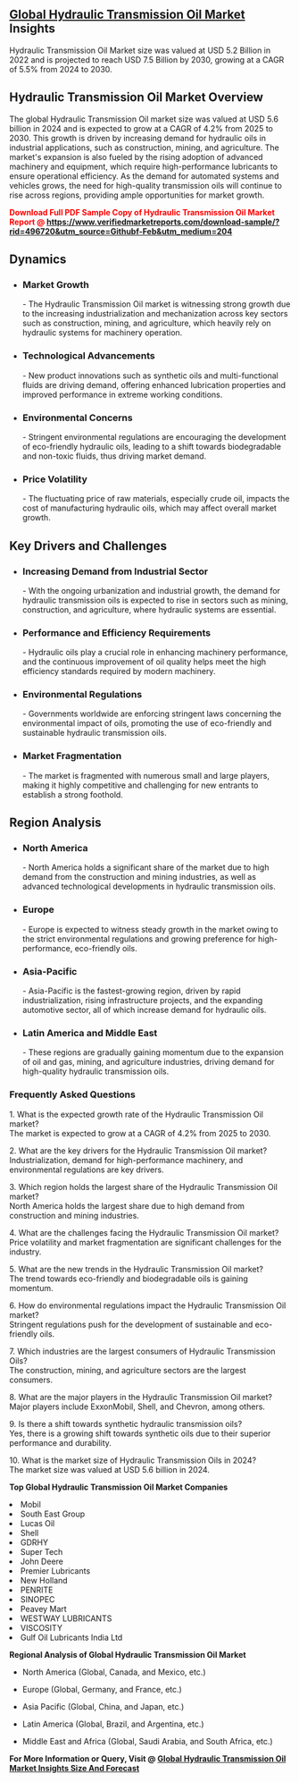<h2><a href="https://www.verifiedmarketreports.com/download-sample/?rid=496720&amp;utm_source=Githubf&amp;utm_medium=204" target="_blank">Global Hydraulic Transmission Oil Market</a> Insights</h2><p>Hydraulic Transmission Oil Market size was valued at USD 5.2 Billion in 2022 and is projected to reach USD 7.5 Billion by 2030, growing at a CAGR of 5.5% from 2024 to 2030.</p><p> <h2>Hydraulic Transmission Oil Market Overview</h2> <p>The global Hydraulic Transmission Oil market size was valued at USD 5.6 billion in 2024 and is expected to grow at a CAGR of 4.2% from 2025 to 2030. This growth is driven by increasing demand for hydraulic oils in industrial applications, such as construction, mining, and agriculture. The market's expansion is also fueled by the rising adoption of advanced machinery and equipment, which require high-performance lubricants to ensure operational efficiency. As the demand for automated systems and vehicles grows, the need for high-quality transmission oils will continue to rise across regions, providing ample opportunities for market growth.</p> <p><b><p><span class=""><span style="color: #ff0000;"><strong>Download Full PDF Sample Copy of Hydraulic Transmission Oil Market Report</strong> @ </span><a href="https://www.verifiedmarketreports.com/download-sample/?rid=496720&amp;utm_source=Githubf-Feb&amp;utm_medium=204" target="_blank">https://www.verifiedmarketreports.com/download-sample/?rid=496720&amp;utm_source=Githubf-Feb&amp;utm_medium=204</a></span></p></b></p> <h2>Dynamics</h2> <ul> <li><h3>Market Growth</h3> - The Hydraulic Transmission Oil market is witnessing strong growth due to the increasing industrialization and mechanization across key sectors such as construction, mining, and agriculture, which heavily rely on hydraulic systems for machinery operation.</li> <li><h3>Technological Advancements</h3> - New product innovations such as synthetic oils and multi-functional fluids are driving demand, offering enhanced lubrication properties and improved performance in extreme working conditions.</li> <li><h3>Environmental Concerns</h3> - Stringent environmental regulations are encouraging the development of eco-friendly hydraulic oils, leading to a shift towards biodegradable and non-toxic fluids, thus driving market demand.</li> <li><h3>Price Volatility</h3> - The fluctuating price of raw materials, especially crude oil, impacts the cost of manufacturing hydraulic oils, which may affect overall market growth.</li> </ul> <h2>Key Drivers and Challenges</h2> <ul> <li><h3>Increasing Demand from Industrial Sector</h3> - With the ongoing urbanization and industrial growth, the demand for hydraulic transmission oils is expected to rise in sectors such as mining, construction, and agriculture, where hydraulic systems are essential.</li> <li><h3>Performance and Efficiency Requirements</h3> - Hydraulic oils play a crucial role in enhancing machinery performance, and the continuous improvement of oil quality helps meet the high efficiency standards required by modern machinery.</li> <li><h3>Environmental Regulations</h3> - Governments worldwide are enforcing stringent laws concerning the environmental impact of oils, promoting the use of eco-friendly and sustainable hydraulic transmission oils.</li> <li><h3>Market Fragmentation</h3> - The market is fragmented with numerous small and large players, making it highly competitive and challenging for new entrants to establish a strong foothold.</li> </ul> <h2>Region Analysis</h2> <ul> <li><h3>North America</h3> - North America holds a significant share of the market due to high demand from the construction and mining industries, as well as advanced technological developments in hydraulic transmission oils.</li> <li><h3>Europe</h3> - Europe is expected to witness steady growth in the market owing to the strict environmental regulations and growing preference for high-performance, eco-friendly oils.</li> <li><h3>Asia-Pacific</h3> - Asia-Pacific is the fastest-growing region, driven by rapid industrialization, rising infrastructure projects, and the expanding automotive sector, all of which increase demand for hydraulic oils.</li> <li><h3>Latin America and Middle East</h3> - These regions are gradually gaining momentum due to the expansion of oil and gas, mining, and agriculture industries, driving demand for high-quality hydraulic transmission oils.</li> </ul> <h3>Frequently Asked Questions</h3> <p>1. What is the expected growth rate of the Hydraulic Transmission Oil market? <br> The market is expected to grow at a CAGR of 4.2% from 2025 to 2030.</p> <p>2. What are the key drivers for the Hydraulic Transmission Oil market? <br> Industrialization, demand for high-performance machinery, and environmental regulations are key drivers.</p> <p>3. Which region holds the largest share of the Hydraulic Transmission Oil market? <br> North America holds the largest share due to high demand from construction and mining industries.</p> <p>4. What are the challenges facing the Hydraulic Transmission Oil market? <br> Price volatility and market fragmentation are significant challenges for the industry.</p> <p>5. What are the new trends in the Hydraulic Transmission Oil market? <br> The trend towards eco-friendly and biodegradable oils is gaining momentum.</p> <p>6. How do environmental regulations impact the Hydraulic Transmission Oil market? <br> Stringent regulations push for the development of sustainable and eco-friendly oils.</p> <p>7. Which industries are the largest consumers of Hydraulic Transmission Oils? <br> The construction, mining, and agriculture sectors are the largest consumers.</p> <p>8. What are the major players in the Hydraulic Transmission Oil market? <br> Major players include ExxonMobil, Shell, and Chevron, among others.</p> <p>9. Is there a shift towards synthetic hydraulic transmission oils? <br> Yes, there is a growing shift towards synthetic oils due to their superior performance and durability.</p> <p>10. What is the market size of Hydraulic Transmission Oils in 2024? <br> The market size was valued at USD 5.6 billion in 2024.</p> </p><p><strong>Top Global Hydraulic Transmission Oil Market Companies</strong></p><div data-test-id=""><p><li>Mobil</li><li> South East Group</li><li> Lucas Oil</li><li> Shell</li><li> GDRHY</li><li> Super Tech</li><li> John Deere</li><li> Premier Lubricants</li><li> New Holland</li><li> PENRITE</li><li> SINOPEC</li><li> Peavey Mart</li><li> WESTWAY LUBRICANTS</li><li> VISCOSITY</li><li> Gulf Oil Lubricants India Ltd</li></p><div><strong>Regional Analysis of&nbsp;Global Hydraulic Transmission Oil Market</strong></div><ul><li dir="ltr"><p dir="ltr">North America&nbsp;(Global, Canada, and Mexico, etc.)</p></li><li dir="ltr"><p dir="ltr">Europe (Global, Germany, and France, etc.)</p></li><li dir="ltr"><p dir="ltr">Asia Pacific&nbsp;(Global, China, and Japan, etc.)</p></li><li dir="ltr"><p dir="ltr">Latin America&nbsp;(Global, Brazil, and Argentina, etc.)</p></li><li dir="ltr">Middle East and Africa&nbsp;(Global, Saudi Arabia, and South Africa, etc.)</li></ul><p><strong>For More Information or Query, Visit @&nbsp;</strong><strong><a href="https://www.verifiedmarketreports.com/product/hydraulic-transmission-oil-market/?utm_source=Githubf&amp;utm_medium=204" target="_blank">Global Hydraulic Transmission Oil Market Insights Size And Forecast</a></strong></p></div>
